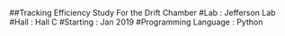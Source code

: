 ##Tracking Efficiency Study For the Drift Chamber 
#Lab                  : Jefferson Lab 
#Hall                 : Hall C 
#Starting             : Jan 2019 
#Programming Language : Python 